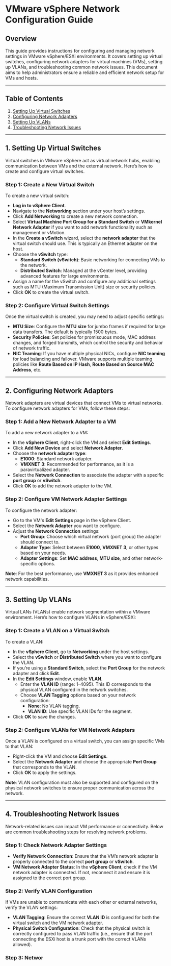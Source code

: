 # VMware vSphere Network Configuration Guide

## Overview
This guide provides instructions for configuring and managing network settings in VMware vSphere/ESXi environments. It covers setting up virtual switches, configuring network adapters for virtual machines (VMs), setting up VLANs, and troubleshooting common network issues. This document aims to help administrators ensure a reliable and efficient network setup for VMs and hosts.

---

## Table of Contents
1. [Setting Up Virtual Switches](#step-1-create-a-new-virtual-switch)
2. [Configuring Network Adapters](#configuring-network-adapters)
3. [Setting Up VLANs](#setting-up-vlans)
4. [Troubleshooting Network Issues](#troubleshooting-network-issues)


---

## 1. Setting Up Virtual Switches

Virtual switches in VMware vSphere act as virtual network hubs, enabling communication between VMs and the external network. Here’s how to create and configure virtual switches.

### Step 1: Create a New Virtual Switch

To create a new virtual switch:
- **Log in to vSphere Client**.
- Navigate to the **Networking** section under your host’s settings.
- Click **Add Networking** to create a new network connection.
- Select **Virtual Machine Port Group for a Standard Switch** or **VMkernel Network Adapter** if you want to add network functionality such as management or vMotion.
- In the **Create a vSwitch** wizard, select the **network adapter** that the virtual switch should use. This is typically an Ethernet adapter on the host.
- Choose the **vSwitch** type:
  - **Standard Switch (vSwitch)**: Basic networking for connecting VMs to the network.
  - **Distributed Switch**: Managed at the vCenter level, providing advanced features for large environments.
- Assign a name for the vSwitch and configure any additional settings such as MTU (Maximum Transmission Unit) size or security policies.
- Click **OK** to create the virtual switch.

### Step 2: Configure Virtual Switch Settings
Once the virtual switch is created, you may need to adjust specific settings:
- **MTU Size**: Configure the **MTU size** for jumbo frames if required for large data transfers. The default is typically 1500 bytes.
- **Security Policies**: Set policies for promiscuous mode, MAC address changes, and forged transmits, which control the security and behavior of network traffic.
- **NIC Teaming**: If you have multiple physical NICs, configure **NIC teaming** for load balancing and failover. VMware supports multiple teaming policies like **Route Based on IP Hash**, **Route Based on Source MAC Address**, etc.

---

## 2. Configuring Network Adapters

Network adapters are virtual devices that connect VMs to virtual networks. To configure network adapters for VMs, follow these steps:

### Step 1: Add a New Network Adapter to a VM

To add a new network adapter to a VM:
- In the **vSphere Client**, right-click the VM and select **Edit Settings**.
- Click **Add New Device** and select **Network Adapter**.
- Choose the **network adapter type**:
  - **E1000**: Standard network adapter.
  - **VMXNET 3**: Recommended for performance, as it is a paravirtualized adapter.
- Select the **Network Connection** to associate the adapter with a specific **port group** or **vSwitch**.
- Click **OK** to add the network adapter to the VM.

### Step 2: Configure VM Network Adapter Settings

To configure the network adapter:
- Go to the VM's **Edit Settings** page in the vSphere Client.
- Select the **Network Adapter** you want to configure.
- Adjust the **Network Connection** settings:
  - **Port Group**: Choose which virtual network (port group) the adapter should connect to.
  - **Adapter Type**: Select between **E1000**, **VMXNET 3**, or other types based on your needs.
  - **Adapter Settings**: Set **MAC address**, **MTU size**, and other network-specific options.

**Note**: For the best performance, use **VMXNET 3** as it provides enhanced network capabilities.

---

## 3. Setting Up VLANs

Virtual LANs (VLANs) enable network segmentation within a VMware environment. Here’s how to configure VLANs in vSphere/ESXi:

### Step 1: Create a VLAN on a Virtual Switch

To create a VLAN:
- In the **vSphere Client**, go to **Networking** under the host settings.
- Select the **vSwitch** or **Distributed Switch** where you want to configure the VLAN.
- If you’re using a **Standard Switch**, select the **Port Group** for the network adapter and click **Edit**.
- In the **Edit Settings** window, enable **VLAN**.
  - Enter the **VLAN ID** (range: 1–4095). This ID corresponds to the physical VLAN configured in the network switches.
  - Choose **VLAN Tagging** options based on your network configuration:
    - **None**: No VLAN tagging.
    - **VLAN ID**: Use specific VLAN IDs for the segment.
- Click **OK** to save the changes.

### Step 2: Configure VLANs for VM Network Adapters

Once a VLAN is configured on a virtual switch, you can assign specific VMs to that VLAN:
- Right-click the VM and choose **Edit Settings**.
- Select the **Network Adapter** and choose the appropriate **Port Group** that corresponds to the VLAN.
- Click **OK** to apply the settings.

**Note**: VLAN configuration must also be supported and configured on the physical network switches to ensure proper communication across the network.

---

## 4. Troubleshooting Network Issues

Network-related issues can impact VM performance or connectivity. Below are common troubleshooting steps for resolving network problems.

### Step 1: Check Network Adapter Settings

- **Verify Network Connection**: Ensure that the VM’s network adapter is properly connected to the correct **port group** or **vSwitch**.
- **VM Network Adapter Status**: In the **vSphere Client**, check if the VM network adapter is connected. If not, reconnect it and ensure it is assigned to the correct port group.

### Step 2: Verify VLAN Configuration

If VMs are unable to communicate with each other or external networks, verify the VLAN settings:
- **VLAN Tagging**: Ensure the correct **VLAN ID** is configured for both the virtual switch and the VM network adapter.
- **Physical Switch Configuration**: Check that the physical switch is correctly configured to pass VLAN traffic (i.e., ensure that the port connecting the ESXi host is a trunk port with the correct VLANs allowed).

### Step 3: Networ

